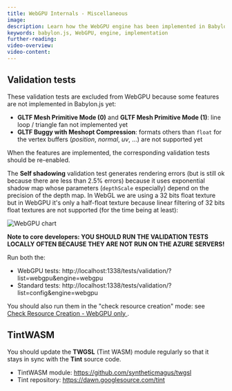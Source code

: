 ```yaml
---
title: WebGPU Internals - Miscellaneous
image: 
description: Learn how the WebGPU engine has been implemented in Babylon.js
keywords: babylon.js, WebGPU, engine, implementation
further-reading:
video-overview:
video-content:
---
```


## Validation tests
These validation tests are excluded from WebGPU because some features are not implemented in Babylon.js yet:
* **GLTF Mesh Primitive Mode (0)** and **GLTF Mesh Primitive Mode (1)**: line loop / triangle fan not implemented yet
* **GLTF Buggy with Meshopt Compression**: formats others than `float` for the vertex buffers (*position*, *normal*, *uv*, ...) are not supported yet

When the features are implemented, the corresponding validation tests should be re-enabled.

The **Self shadowing** validation test generates rendering errors (but is still ok because there are less than 2.5% errors) because it uses exponential shadow map whose parameters (`depthScale` especially) depend on the precision of the depth map. In WebGL we are using a 32 bits float texture but in WebGPU it's only a half-float texture because linear filtering of 32 bits float textures are not supported (for the time being at least):

![WebGPU chart](/img/extensions/webgpu/webgpuValidationTestSelfShadowing.jpg)

**Note to core developers: YOU SHOULD RUN THE VALIDATION TESTS LOCALLY OFTEN BECAUSE THEY ARE NOT RUN ON THE AZURE SERVERS!**

Run both the:
* WebGPU tests: http://localhost:1338/tests/validation/?list=webgpu&engine=webgpu
* Standard tests: http://localhost:1338/tests/validation/?list=config&engine=webgpu

You should also run them in the "check resource creation" mode: see [Check Resource Creation - WebGPU only
](/divingDeeper/developWithBjs/howToStart/validationTests#check-resource-creation---webgpu-only).

## TintWASM
You should update the **TWGSL** (Tint WASM) module regularly so that it stays in sync with the **Tint** source code.

* TintWASM module: https://github.com/syntheticmagus/twgsl
* Tint repository: https://dawn.googlesource.com/tint
